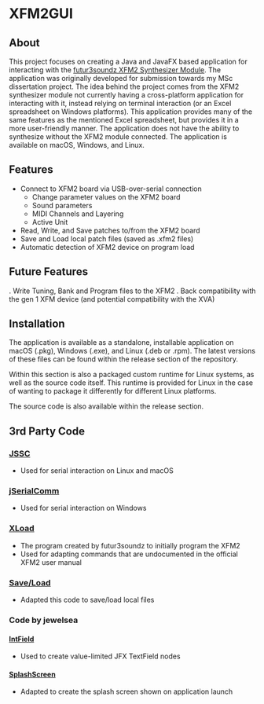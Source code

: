 # XFM2GUI

## About
This project focuses on creating a Java and JavaFX based application for interacting with the [futur3soundz XFM2 Synthesizer Module](https://futur3soundz.com). The application was originally developed for submission towards my MSc dissertation project. The idea behind the project comes from the XFM2 synthesizer module not currently having a cross-platform application for interacting with it, instead relying on terminal interaction (or an Excel spreadsheet on Windows platforms). This application provides many of the same features as the mentioned Excel spreadsheet, but provides it in a more user-friendly manner. The application does not have the ability to synthesize without the XFM2 module connected. The application is available on macOS, Windows, and Linux.

## Features
- Connect to XFM2 board via USB-over-serial connection
    - Change parameter values on the XFM2 board
    - Sound parameters
    - MIDI Channels and Layering
    - Active Unit
- Read, Write, and Save patches to/from the XFM2 board
- Save and Load local patch files (saved as .xfm2 files)
- Automatic detection of XFM2 device on program load

## Future Features
. Write Tuning, Bank and Program files to the XFM2
. Back compatibility with the gen 1 XFM device (and potential compatibility with the XVA)

## Installation
The application is available as a standalone, installable application on macOS (.pkg), Windows (.exe), and Linux (.deb or .rpm). The latest versions of these files can be found within the release section of the repository. 

Within this section is also a packaged custom runtime for Linux systems, as well as the source code itself. This runtime is provided for Linux in the case of wanting to package it differently for different Linux platforms.

The source code is also available within the release section.

## 3rd Party Code
### [JSSC](https://github.com/scream3r/java-simple-serial-connector)
- Used for serial interaction on Linux and macOS

### [jSerialComm](https://fazecast.github.io/jSerialComm/)
- Used for serial interaction on Windows

### [XLoad](https://www.futur3soundz.com/)
- The program created by futur3soundz to initially program the XFM2
- Used for adapting commands that are undocumented in the official XFM2 user manual

### [Save/Load](https://www.genuinecoder.com/save-files-javafx-filechooser/)
- Adapted this code to save/load local files

### Code by jewelsea
#### [IntField](https://gist.github.com/jewelsea/1962045)
- Used to create value-limited JFX TextField nodes

#### [SplashScreen](https://gist.github.com/jewelsea/2305098)
- Adapted to create the splash screen shown on application launch
